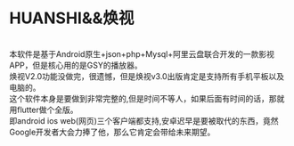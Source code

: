 # HUANSHI&&焕视
<br>本软件是基于Android原生+json+php+Mysql+阿里云盘联合开发的一款影视APP，但是核心用的是GSY的播放器。
<br>焕视V2.0功能没做完，很遗憾，但是焕视v3.0出版肯定是支持所有手机平板以及电脑的。
<br>这个软件本身是要做到非常完整的,但是时间不等人，如果后面有时间的话，那就用flutter做个全版。
<br>即android ios web(网页)三个客户端都支持,安卓迟早是要被取代的东西，竟然Google开发者大会力捧了他，那么它肯定会带给未来期望。
